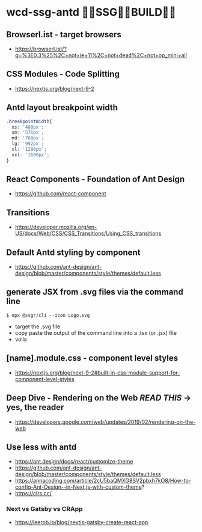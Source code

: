 # wcd-ssg-antd 🐜🐜SSG🐜🐜BUILD🐜🐜

## Browserl.ist - target browsers 
- https://browserl.ist/?q=%3E0.3%25%2C+not+ie+11%2C+not+dead%2C+not+op_mini+all

## CSS Modules - Code Splitting
- https://nextjs.org/blog/next-9-2

## Antd layout breakpoint width
```css
.breakpointWidth{
  xs: '480px';
  sm: '576px';
  md: '768px';
  lg: '992px';
  xl: '1200px';
  xxl: '1600px';
}
```
## React Components - Foundation of Ant Design
- https://github.com/react-component

## Transitions
- https://developer.mozilla.org/en-US/docs/Web/CSS/CSS_Transitions/Using_CSS_transitions

## Default Antd styling by component
- https://github.com/ant-design/ant-design/blob/master/components/style/themes/default.less

## generate JSX from .svg files via the command line
```git
$ npx @svgr/cli --icon Logo.svg
```
- target the .svg file
- copy paste the output of the command line into a .tsx (or .jsx) file
- voila 
## [name].module.css - component level styles 
- https://nextjs.org/blog/next-9-2#built-in-css-module-support-for-component-level-styles

## Deep Dive - Rendering on the Web *READ THIS* &rarr; yes, the reader 
- https://developers.google.com/web/updates/2019/02/rendering-on-the-web

## Use less with antd
- https://ant.design/docs/react/customize-theme
- https://github.com/ant-design/ant-design/blob/master/components/style/themes/default.less
- https://annacoding.com/article/2cU5baQMXG8SV2pbxh7kO8/How-to-config-Ant-Design--in-Next.js-with-custom-theme?
- https://clrs.cc/


### Next vs Gatsby vs CRApp
- https://leerob.io/blog/nextjs-gatsby-create-react-app
